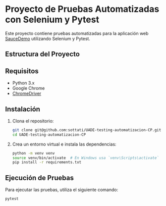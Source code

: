 # Proyecto de Pruebas Automatizadas con Selenium y Pytest

Este proyecto contiene pruebas automatizadas para la aplicación web [SauceDemo](https://www.saucedemo.com/) utilizando Selenium y Pytest.

## Estructura del Proyecto

## Requisitos

- Python 3.x
- Google Chrome
- [ChromeDriver](https://sites.google.com/a/chromium.org/chromedriver/downloads)

## Instalación

1. Clona el repositorio:

   ```sh
   git clone git@github.com:sottati/UADE-testing-automatizacion-CP.git
   cd UADE-testing-automatizacion-CP
   ```

2. Crea un entorno virtual e instala las dependencias:
   ```sh
   python -m venv venv
   source venv/bin/activate  # En Windows usa `venv\Scripts\activate`
   pip install -r requirements.txt
   ```

## Ejecución de Pruebas

Para ejecutar las pruebas, utiliza el siguiente comando:

```sh
pytest
```

